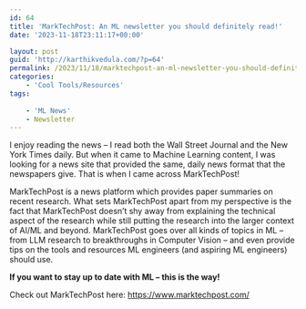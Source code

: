 ```yaml
---
id: 64
title: 'MarkTechPost: An ML newsletter you should definitely read!'
date: '2023-11-18T23:11:17+00:00'

layout: post
guid: 'http://karthikvedula.com/?p=64'
permalink: /2023/11/18/marktechpost-an-ml-newsletter-you-should-definitely-read/
categories:
    - 'Cool Tools/Resources'
tags:
    
    - 'ML News'
    - Newsletter
---
```


I enjoy reading the news – I read both the Wall Street Journal and the New York Times daily. But when it came to Machine Learning content, I was looking for a news site that provided the same, daily news format that the newspapers give. That is when I came across MarkTechPost!

MarkTechPost is a news platform which provides paper summaries on recent research. What sets MarkTechPost apart from my perspective is the fact that MarkTechPost doesn’t shy away from explaining the technical aspect of the research while still putting the research into the larger context of AI/ML and beyond. MarkTechPost goes over all kinds of topics in ML – from LLM research to breakthroughs in Computer Vision – and even provide tips on the tools and resources ML engineers (and aspiring ML engineers) should use.

**If you want to stay up to date with ML – this is the way!**

Check out MarkTechPost here: <https://www.marktechpost.com/>
